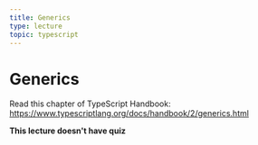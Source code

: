 ```yaml
---
title: Generics
type: lecture
topic: typescript
---
```


# Generics

Read this chapter of TypeScript Handbook: https://www.typescriptlang.org/docs/handbook/2/generics.html

**This lecture doesn't have quiz**
